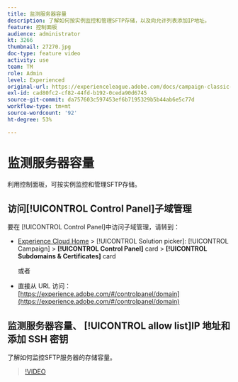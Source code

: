```yaml
---
title: 监测服务器容量
description: 了解如何按实例监控和管理SFTP存储，以及向允许列表添加IP地址。
feature: 控制面板
audience: administrator
kt: 3266
thumbnail: 27270.jpg
doc-type: feature video
activity: use
team: TM
role: Admin
level: Experienced
original-url: https://experienceleague.adobe.com/docs/campaign-classic-learn/tutorials/administrating/control-panel-acc/monitoring-server-capacity-whitelisting-adding-ssh-key.html,https://experienceleague.adobe.com/docs/campaign-classic-learn/tutorials/administrating/control-panel-acc/monitoring-server-capacity-allow-listing-adding-ssh-key.html
exl-id: cad80fc2-cf82-44fd-b192-0ceda90d6745
source-git-commit: da757603c597453ef6b7195329b5b44ab6e5c77d
workflow-type: tm+mt
source-wordcount: '92'
ht-degree: 53%

---
```


# 监测服务器容量

利用控制面板，可按实例监控和管理SFTP存储。

## 访问[!UICONTROL Control Panel]子域管理

要在 [!UICONTROL Control Panel]中访问子域管理，请转到：

* [Experience Cloud Home](https://experience.adobe.com/#/home) > [!UICONTROL Solution picker]: [!UICONTROL Campaign] > **[!UICONTROL Control Panel]** card > **[!UICONTROL Subdomains & Certificates]** card

   或者
* 直接从 URL 访问：[https://experience.adobe.com/#/controlpanel/domain](https://experience.adobe.com/#/controlpanel/domain)

## 监测服务器容量、 [!UICONTROL allow list]IP 地址和添加 SSH 密钥

了解如何监控SFTP服务器的存储容量。

>[!VIDEO](https://video.tv.adobe.com/v/27270?quality=12)
